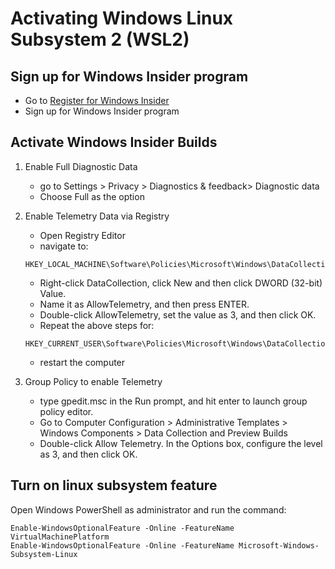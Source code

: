 # Activating Windows Linux Subsystem 2 (WSL2)
## Sign up for Windows Insider program
- Go to [Register for Windows Insider](https://insider.windows.com/en-us/getting-started/)
- Sign up for Windows Insider program

## Activate Windows Insider Builds
1. Enable Full Diagnostic Data
    - go to Settings > Privacy > Diagnostics & feedback> Diagnostic data
    - Choose Full as the option
2. Enable Telemetry Data via Registry
    - Open Registry Editor
    - navigate to:

    ```console
    HKEY_LOCAL_MACHINE\Software\Policies\Microsoft\Windows\DataCollection
    ```

    - Right-click DataCollection, click New and then click DWORD (32-bit) Value.
    - Name it as  AllowTelemetry, and then press ENTER.
    - Double-click AllowTelemetry, set the value as 3, and then click OK.
    - Repeat the above steps for:

    ```console
    HKEY_CURRENT_USER\Software\Policies\Microsoft\Windows\DataCollection
    ```

    - restart the computer

3. Group Policy to enable Telemetry
    - type gpedit.msc in the Run prompt, and hit enter to launch group policy editor.
    - Go to Computer Configuration > Administrative Templates > Windows Components > Data Collection and Preview Builds
    - Double-click Allow Telemetry. In the Options box, configure the level as 3, and then click OK.
    
## Turn on linux subsystem feature
Open Windows PowerShell as administrator and run the command:

```console
Enable-WindowsOptionalFeature -Online -FeatureName VirtualMachinePlatform
Enable-WindowsOptionalFeature -Online -FeatureName Microsoft-Windows-Subsystem-Linux
```

